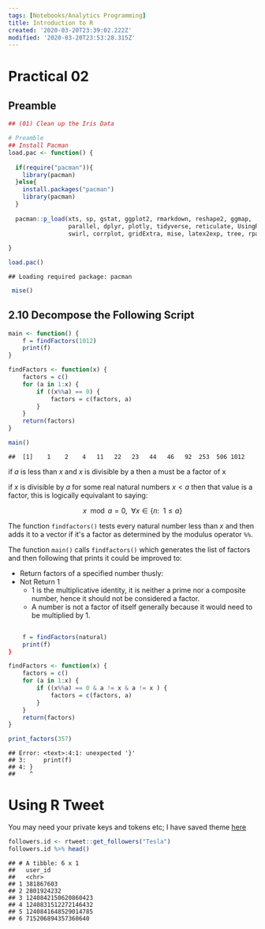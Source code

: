 ```yaml
---
tags: [Notebooks/Analytics Programming]
title: Introduction to R
created: '2020-03-20T23:39:02.222Z'
modified: '2020-03-20T23:53:28.315Z'
---
```


# Practical 02


## Preamble


```r
## (01) Clean up the Iris Data

# Preamble
## Install Pacman
load.pac <- function() {
  
  if(require("pacman")){
    library(pacman)
  }else{
    install.packages("pacman")
    library(pacman)
  }
  
  pacman::p_load(xts, sp, gstat, ggplot2, rmarkdown, reshape2, ggmap,
                 parallel, dplyr, plotly, tidyverse, reticulate, UsingR, Rmpfr,
                 swirl, corrplot, gridExtra, mise, latex2exp, tree, rpart, MASS, rtweet)
  
}

load.pac()
```

```
## Loading required package: pacman
```

```r
 mise()
```


 
 
 
 
 
 
 
 
 
 
 
 
 
 
 
 
 
 
 
 
 
 
 
 
 
 
 
 
 
 
 
 
 
 
 
 
 
 
 
 
 
 
 
 
 
 
 
 
 

## 2.10 Decompose the Following Script


```r
main <- function() {
    f = findFactors(1012)
    print(f)
}

findFactors <- function(x) {
    factors = c()
    for (a in 1:x) {
        if ((x%%a) == 0) {
            factors = c(factors, a)
        }
    }
    return(factors)
}

main()
```

```
##  [1]    1    2    4   11   22   23   44   46   92  253  506 1012
```

if $a$ is less than $x$ and $x$ is divisible by a then a must be a factor of x


if $x$ is divisible by $a$ for some real natural numbers $x < a$ then that value is a factor, this is logically equivalant to saying:

$$
x  \mod{a} = 0, \enspace \forall x \in \{n: \enspace 1 \leq a\}
$$

The function `findfactors()` tests every natural number less than $x$ and then adds it to a vector if it's a factor as determined by the modulus operator `%%`.

The function `main()` calls `findfactors()` which generates the list of factors and then following that prints it could be improved to:

* Return factors of a specified number thusly:
* Not Return 1
  + 1 is the multiplicative identity, it is neither a prime nor a composite number, hence it should not be considered a factor.
  + A number is not a factor of itself generally because it would need to be multiplied by 1.



```r
 
    f = findFactors(natural)
    print(f)
}

findFactors <- function(x) {
    factors = c()
    for (a in 1:x) {
        if ((x%%a) == 0 & a != x & a != x ) {
            factors = c(factors, a)
        }
    }
    return(factors)
}

print_factors(357)
```

```
## Error: <text>:4:1: unexpected '}'
## 3:     print(f)
## 4: }
##    ^
```




# Using R Tweet

You may need your private keys and tokens etc; I have saved theme [here](/home/ryan/Dropbox/Studies/2020Autumn/Social_Web_Analytics/Practicals/Twitter_Tokens.org)


```r
followers.id <- rtweet::get_followers("Tesla")
followers.id %>% head()
```

```
## # A tibble: 6 x 1
##   user_id            
##   <chr>              
## 1 381867603          
## 2 2801924232         
## 3 1240842150620860423
## 4 1240831512272146432
## 5 1240841648529014785
## 6 715206894357360640
```



























